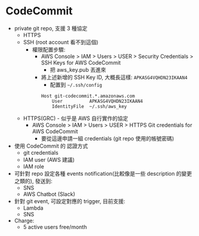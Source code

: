 
# CodeCommit

- private git repo, 支援 3 種協定
    - HTTPS
    - SSH (root account 看不到這個)
        - 權限配置步驟:
            - AWS Console > IAM > Users > USER > Security Credentials > SSH Keys for AWS CodeCommit
                - 把 aws_key.pub 丟進來
            - 將上述新增的 SSH Key ID, 大概長這樣: `APKASG4VQHDN23IKAAN4`
                - 配置到 `~/.ssh/config`
                ```
                Host git-codecommit.*.amazonaws.com
                    User          APKASG4VQHDN23IKAAN4
                    IdentityFile  ~/.ssh/aws_key
                ```
    - HTTPS(GRC) - 似乎是 AWS 自行實作的協定
        - AWS Console > IAM > Users > USER > HTTPS Git credentials for AWS CodeCommit
            - 要從這邊申請一組 credentials (git repo 使用的帳號密碼)
- 使用 CodeCommit 的 認證方式
    - git credentials
    - IAM user (AWS 建議)
    - IAM role
- 可針對 repo 設定各種 events notification(比較像是一些 description 的變更之類的), 發送到:
    - SNS
    - AWS Chatbot (Slack)
- 針對 git event, 可設定對應的 trigger, 目前支援:
    - Lambda
    - SNS
- Charge:
    - 5 active users free/month

